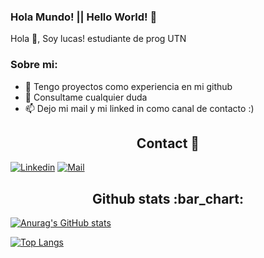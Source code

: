 ### Hola Mundo! || Hello World! 👋


Hola 👋, Soy lucas! estudiante de prog UTN

### Sobre mi:
- 💼 Tengo proyectos como experiencia en mi github
- 💬 Consultame cualquier duda 
- 📫 Dejo mi mail y mi linked in como canal de contacto :)


<h2 align="center"> Contact 🐸 </h2>

 [![Linkedin](https://img.shields.io/badge/-Lucas%20Figueroa-blue?style=flat-square&logo=linkedin&logoColor=white&link=https://www.linkedin.com/in/lucas-figueroa-3b5743226/)](https://www.linkedin.com/in/lucas-figueroa-3b5743226/)
[![Mail](https://img.shields.io/badge/-lucas.200061@gmail.com-gray?style=flat-square&logo=gmail&logoColor=red&link=https://www.linkedin.com/in/lucas-figueroa-3b5743226/)](mailto:lucas.200061@gmail.com)


<h2 align="center">Github stats :bar_chart:</h2>

[![Anurag's GitHub stats](https://github-readme-stats.vercel.app/api?username=lucas22-f)](https://github.com/anuraghazra/github-readme-stats&show_icons=true&theme=dark)

[![Top Langs](https://github-readme-stats.vercel.app/api/top-langs/?username=lucas22-f)](https://github.com/anuraghazra/github-readme-stats&show_icons=true&theme=dark)


